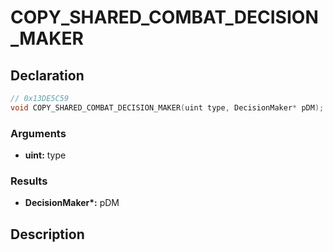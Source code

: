 # COPY_SHARED_COMBAT_DECISION_MAKER

## Declaration
```cpp
// 0x13DE5C59
void COPY_SHARED_COMBAT_DECISION_MAKER(uint type, DecisionMaker* pDM);
```

### Arguments
- **uint:** type

### Results
- **DecisionMaker\*:** pDM

## Description
